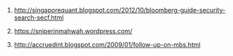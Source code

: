 1. http://singaporequant.blogspot.com/2012/10/bloomberg-guide-security-search-secf.html

2. https://sniperinmahwah.wordpress.com/

3. http://accruedint.blogspot.com/2009/01/follow-up-on-mbs.html
